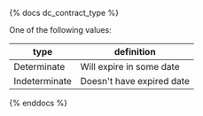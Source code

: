 {% docs dc_contract_type %}

One of the following values: 

| type           | definition                                       |
|----------------|--------------------------------------------------|
| Determinate    | Will expire in some date                         |
| Indeterminate  | Doesn't have expired date                        |

{% enddocs %}

